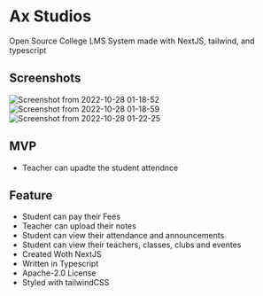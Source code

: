 # Ax Studios

Open Source College LMS System made with NextJS, tailwind, and typescript

## Screenshots

![Screenshot from 2022-10-28 01-18-52](https://user-images.githubusercontent.com/93640141/198384925-1c5b652f-19b3-493f-af89-cf68c73ac7b3.png)
![Screenshot from 2022-10-28 01-18-59](https://user-images.githubusercontent.com/93640141/198384929-9cae4227-3ddc-4c2d-a958-034c6398701d.png)
![Screenshot from 2022-10-28 01-22-25](https://user-images.githubusercontent.com/93640141/198385344-8c9a2574-6195-4811-82e6-752084682380.png)


## MVP

- Teacher can upadte the student attendnce

## Feature

- Student can pay their Fees
- Teacher can upload their notes
- Student can view their attendance and announcements
- Student can view their teachers, classes, clubs and eventes
- Created Woth NextJS
- Written in Typescript
- Apache-2.0 License
- Styled with tailwindCSS
